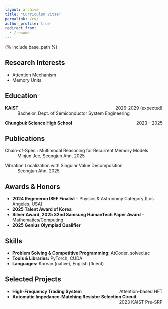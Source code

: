 ```yaml
---
layout: archive
title: "Curriculum Vitae"
permalink: /cv/
author_profile: true
redirect_from:
  - /resume
---
```


{% include base_path %}

<section id="Research Interest">
  <h2>Research Interests</h2>
  <ul>
    <li>Attention Mechanism</li>
    <li>Memory Units</li>
  </ul>
</section>

<section id="education">
  <h2>Education</h2>
  <dl>
    <dt><strong>KAIST</strong> &nbsp; <span style="float:right;">2026-2029 (expected)</span></dt>
    <dd> Bachelor, Dept. of Semiconductor System Engineering</dd>
  </dl>
  <dl>
    <dt><strong>Chungbuk Science High School</strong> &nbsp; <span style="float:right;">2023 – 2025</span></dt>
  </dl>
</section>

<section id="publications">
  <h2>Publications</h2>
  <dl>
    <dt>Chain-of-Spec : Multimodal Reasoning for Recurrent Memory Models</dt>
    <dd>Minjun Jee, Seongjun Ahn, 2025</dd>
  </dl>
  <dl>
    <dt>Vibration Localization with Singular Value Decomposition</dt>
    <dd>Seongjun Ahn, 2025</dd>
  </dl>
</section>
<!--
  <ul>
    {% for post in site.publications reversed %}
      {% include archive-single-cv.html %}
    {% endfor %}
  </ul>
-->

<section id="achievements">
  <h2>Awards & Honors</h2>
  <ul>
    <li><strong>2024 Regeneron ISEF Finalist</strong> – Physics & Astronomy Category (Los Angeles, USA)</li>
    <li><strong>2025 Talent Award of Korea</strong></li>
    <li><strong>Silver Award, 2025 32nd Samsung HumanTech Paper Award</strong> - Mathematics/Computing</li>
    <li><strong>2025 Genius Olympiad Qualifier</strong></li>
  </ul>
</section>

<section id="skills">
  <h2>Skills</h2>
  <ul>
    <li><strong>Problem Solving & Competitive Programming</strong>: AtCoder, solved.ac</li>
    <li><strong>Tools & Libraries:</strong> PyTorch, CUDA</li>
    <li><strong>Languages:</strong> Korean (native), English (fluent)</li>
  </ul>
</section>

<section id="projects">
  <h2>Selected Projects</h2>
  <ul>
    <li><strong>High-Frequency Trading System</strong> &nbsp; <span style="float:right;">Attention-based HFT</span></li>
    <li><strong>Automatic Impedance-Matching Resistor Selection Circuit</strong> &nbsp; <span style="float:right;">2023 KAIST Pre-SRP</span></li>
  </ul>
</section>

<section id="contact">

